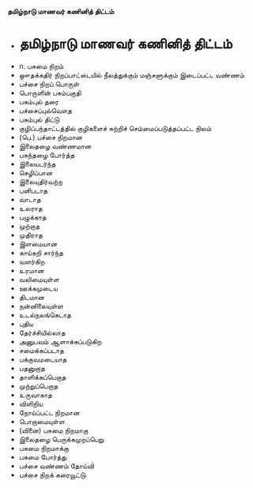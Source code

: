 **தமிழ்நாடு மாணவர் கணினித் திட்டம்**
- # தமிழ்நாடு மாணவர் கணினித் திட்டம்
- n. பசுமை நிறம்
- ஔதக்கதிர் நிறப்பாட்டையில் நீலத்துக்கும் மஞ்சளுக்கும் இடைப்பட்ட வண்ணம்
- பச்சை நிறப் பொருள்
- பொருளின் பசும்பகுதி
- பசும்புல் தரை
- பச்சைப்புல்வௌத
- பசும்புல் திட்டு
- குழிப்பந்தாட்டத்தில் குழிகளைச் சுற்றிச் செம்மைப்படுத்தப்பட்ட நிலம்
- (பெ.) பச்சை நிறமான
- இலைதழை வண்ணமான
- பசுந்தழை போர்த்த
- இலையடர்ந்த
- செழிப்பான
- இலையுதிர்வற்ற
- பனிபடாத
- வாடாத
- உலராத
- பழுக்காத
- முற்றாத
- முதிராத
- இளமையான
- காய்கறி சார்ந்த
- வளர்கிற
- உரமான
- வலிமையுள்ள
- ஊக்கமுடைய
- திடமான
- நன்னிலையுள்ள
- உடல்நலங்கெடாத
- புதிய
- தேர்ச்சியில்லாத
- அனுபவம் ஆளாக்கப்படுகிற
- சமைக்கப்படாத
- பக்குவமடையாத
- பதனுறாத
- தாளிக்கப்பெறாத
- முற்றுப்பெறாத
- உருவாகாத
- விளிறிய
- நோய்ப்பட்ட நிறமான
- பொறாமையுள்ள
- (வினை) பசுமை நிறமாகு
- இலைதழை பெருக்கமுறப்பெறு
- பசுமை நிறமாக்கு
- பசுமை போர்த்து
- பச்சை வண்ணம் தோய்வி
- பச்சை நிறக் கரையூட்டு.

